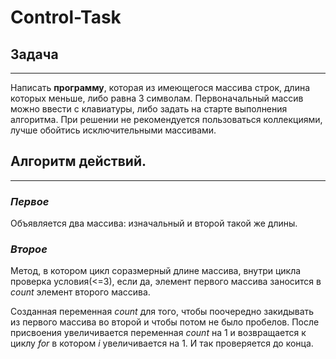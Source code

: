 # Control-Task
## Задача
---

Написать **программу**, которая из имеющегося массива строк, длина которых меньше, либо равна 3 символам. Первоначальный массив можно ввести с клавиатуры, либо задать на старте выполнения алгоритма. При решении не рекомендуется пользоваться коллекциями, лучше обойтись исключительными массивами. 

## Алгоритм действий.
---
### **_Первое_**
Объявляется два массива: изначальный и второй такой же длины.
### **_Второе_**
Метод, в котором цикл соразмерный длине массива, внутри цикла проверка условия(<=3), если да, элемент первого массива заносится в *count* элемент второго массива. 

Созданная переменная *count* для того, чтобы поочередно закидывать из первого массива во второй и чтобы потом не было пробелов. После присвоения увеличивается переменная *count* на 1 и возвращается к циклу *for* в котором *i* увеличивается на 1. И так проверяется до конца. 





